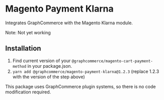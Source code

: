 # Magento Payment Klarna

Integrates GraphCommerce with the Magento Klarna module.

Note: Not yet working

## Installation

1. Find current version of your `@graphcommerce/magento-cart-payment-method` in
   your package.json.
2. `yarn add @graphcommerce/magento-payment-klarna@1.2.3` (replace 1.2.3 with
   the version of the step above)

This package uses GraphCommerce plugin systems, so there is no code modification
required.
